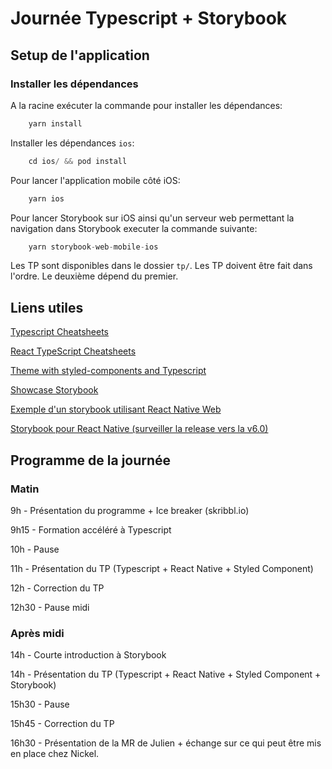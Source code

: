 # Journée Typescript + Storybook

## Setup de l'application 

### Installer les dépendances
A la racine exécuter la commande pour installer les dépendances:
```s
    yarn install
```

Installer les dépendances `ios`:
```s
    cd ios/ && pod install
```

Pour lancer l'application mobile côté iOS:
```s
    yarn ios
```

Pour lancer Storybook sur iOS ainsi qu'un serveur web permettant la navigation dans Storybook executer la commande suivante:
```s
    yarn storybook-web-mobile-ios
```

Les TP sont disponibles dans le dossier `tp/`. 
Les TP doivent être fait dans l'ordre. Le deuxième dépend du premier.

## Liens utiles

[Typescript Cheatsheets](https://www.typescriptlang.org/cheatsheets)

[React TypeScript Cheatsheets](https://react-typescript-cheatsheet.netlify.app/)

[Theme with styled-components and Typescript](https://medium.com/rbi-tech/theme-with-styled-components-and-typescript-209244ec15a3)


[Showcase Storybook](https://storybook.js.org/showcase)

[Exemple d'un storybook utilisant React Native Web](https://react-native-sketchbook.vercel.app/?path=/story/animations-slideupview--light)

[Storybook pour React Native (surveiller la release vers la v6.0)](https://github.com/storybookjs/react-native?ref=https://githubhelp.com)

## Programme de la journée

### Matin

9h    - Présentation du programme + Ice breaker (skribbl.io)

9h15  - Formation accéléré à Typescript

10h   - Pause

11h   - Présentation du TP  (Typescript + React Native + Styled Component)

12h   - Correction du TP

12h30 - Pause midi

### Après midi

14h   - Courte introduction à Storybook 

14h   - Présentation du TP (Typescript + React Native + Styled Component  + Storybook)

15h30 - Pause

15h45 - Correction du TP

16h30 - Présentation de la MR de Julien + échange sur ce qui peut être mis en place chez Nickel.


